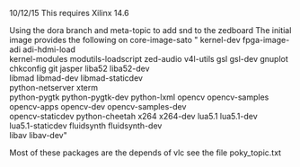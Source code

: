 10/12/15 
This requires Xilinx 14.6

Using the dora branch and meta-topic to add snd to the zedboard
The initial image provides the following on core-image-sato
 " kernel-dev fpga-image-adi adi-hdmi-load \
kernel-modules modutils-loadscript zed-audio v4l-utils gsl gsl-dev gnuplot \
chkconfig git jasper  liba52 liba52-dev  \
 libmad libmad-dev libmad-staticdev \
python-netserver   xterm \
python-pygtk python-pygtk-dev python-lxml opencv opencv-samples \
 opencv-apps opencv-dev opencv-samples-dev \
opencv-staticdev python-cheetah x264 x264-dev lua5.1 lua5.1-dev \
lua5.1-staticdev fluidsynth fluidsynth-dev \
 libav libav-dev"

Most of these packages are the depends of vlc
see the file poky_topic.txt
